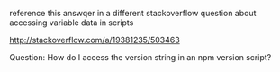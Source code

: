 reference this answqer in a different stackoverflow question about accessing variable data in scripts

http://stackoverflow.com/a/19381235/503463


Question: How do I access the version string in an npm version script?



